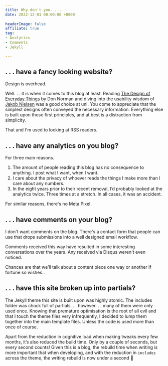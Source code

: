 ```yaml
---
title: Why don't you. . . 
date: 2022-12-01 00:00:00 +0000
 
headerImage: false
affiliate: true
tag:
- Analytics
- Comments
- Jekyll

---
```


## . . . have a fancy looking website?

Design is overhead.

Well. . . it is when it comes to this blog at least. Reading [The Design of Everyday Things](https://amzn.to/3UoJWHp) by Don Norman and diving into the usability wisdom of [Jakob Nielsen](https://amzn.to/3GYCdN9) was a good choice at uni. You come to appreciate that the simplest designs often conveyed the necessary information. Everything else is built upon those first principles, and at best is a distraction from simplicity.

That and I'm used to looking at RSS readers.

## . . . have any analytics on you blog?

For three main reasons.

1. The amount of people reading this blog has no consequence to anything. I post what I want, when I want.
2. I care about the privacy of whoever reads the things I make more than I care about any numbers.
3. In the eight years prior to their recent removal, I’d probably looked at the analytics twice. Three times at a stretch. In all cases, it was an accident.

For similar reasons, there's no Meta Pixel.

## . . . have comments on your blog?

I don't want comments on the blog. There's a contact form that people can use that drops submissions into a well designed email workflow. 

Comments received this way have resulted in some interesting conversations over the years. Any received via Disqus weren't even noticed.

Chances are that we’ll talk about a content piece one way or another if fortune so wishes..

## . . . have this site broken up into partials?

The Jekyll theme this site is built upon was highly atomic. The includes folder was chock full of partials. . . however. . . many of them were only used once. Knowing that premature optimisation is the root of all evil and that I touch the theme files very infrequently, I decided to lump them together into the main template files. Unless the code is used more than once of course.

Apart from the reduction in cognitive load when making tweaks every few months, it’s also reduced the build time. Only by a couple of seconds, but every second counts! Given this is a blog, the rebuild time when writing is more important that when developing, and with the reduction in `includes` across the theme, the writing rebuild is now under a second 💪

